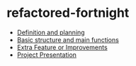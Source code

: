 # refactored-fortnight

- [Definition and planning](Definition%20and%20Planning.md)
- [Basic structure and main functions](Basic%20structure%20and%20main%20functionalities.md)
- [Extra Feature or Improvements](Extra%20Feature%20or%20Improvements.md)
- [Project Presentation](Project%20Presentation.md)
